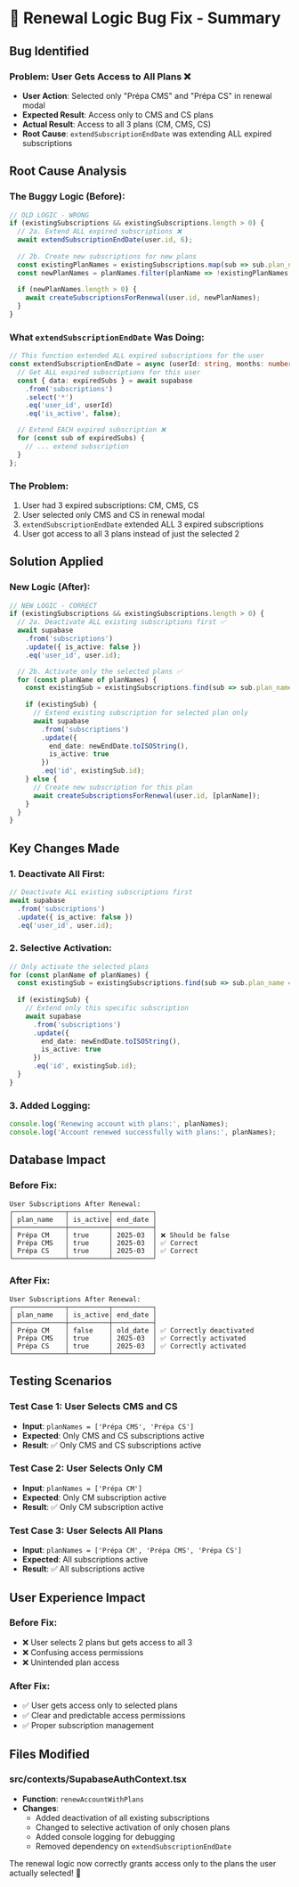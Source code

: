 # 🐛 Renewal Logic Bug Fix - Summary

## **Bug Identified**

### **Problem: User Gets Access to All Plans** ❌
- **User Action**: Selected only "Prépa CMS" and "Prépa CS" in renewal modal
- **Expected Result**: Access only to CMS and CS plans
- **Actual Result**: Access to all 3 plans (CM, CMS, CS)
- **Root Cause**: `extendSubscriptionEndDate` was extending ALL expired subscriptions

## **Root Cause Analysis**

### **The Buggy Logic (Before):**
```typescript
// OLD LOGIC - WRONG
if (existingSubscriptions && existingSubscriptions.length > 0) {
  // 2a. Extend ALL expired subscriptions ❌
  await extendSubscriptionEndDate(user.id, 6);
  
  // 2b. Create new subscriptions for new plans
  const existingPlanNames = existingSubscriptions.map(sub => sub.plan_name);
  const newPlanNames = planNames.filter(planName => !existingPlanNames.includes(planName));
  
  if (newPlanNames.length > 0) {
    await createSubscriptionsForRenewal(user.id, newPlanNames);
  }
}
```

### **What `extendSubscriptionEndDate` Was Doing:**
```typescript
// This function extended ALL expired subscriptions for the user
const extendSubscriptionEndDate = async (userId: string, months: number = 6) => {
  // Get ALL expired subscriptions for this user
  const { data: expiredSubs } = await supabase
    .from('subscriptions')
    .select('*')
    .eq('user_id', userId)
    .eq('is_active', false);

  // Extend EACH expired subscription ❌
  for (const sub of expiredSubs) {
    // ... extend subscription
  }
};
```

### **The Problem:**
1. User had 3 expired subscriptions: CM, CMS, CS
2. User selected only CMS and CS in renewal modal
3. `extendSubscriptionEndDate` extended ALL 3 expired subscriptions
4. User got access to all 3 plans instead of just the selected 2

## **Solution Applied**

### **New Logic (After):**
```typescript
// NEW LOGIC - CORRECT
if (existingSubscriptions && existingSubscriptions.length > 0) {
  // 2a. Deactivate ALL existing subscriptions first ✅
  await supabase
    .from('subscriptions')
    .update({ is_active: false })
    .eq('user_id', user.id);

  // 2b. Activate only the selected plans ✅
  for (const planName of planNames) {
    const existingSub = existingSubscriptions.find(sub => sub.plan_name === planName);
    
    if (existingSub) {
      // Extend existing subscription for selected plan only
      await supabase
        .from('subscriptions')
        .update({
          end_date: newEndDate.toISOString(),
          is_active: true
        })
        .eq('id', existingSub.id);
    } else {
      // Create new subscription for this plan
      await createSubscriptionsForRenewal(user.id, [planName]);
    }
  }
}
```

## **Key Changes Made**

### **1. Deactivate All First:**
```typescript
// Deactivate ALL existing subscriptions first
await supabase
  .from('subscriptions')
  .update({ is_active: false })
  .eq('user_id', user.id);
```

### **2. Selective Activation:**
```typescript
// Only activate the selected plans
for (const planName of planNames) {
  const existingSub = existingSubscriptions.find(sub => sub.plan_name === planName);
  
  if (existingSub) {
    // Extend only this specific subscription
    await supabase
      .from('subscriptions')
      .update({
        end_date: newEndDate.toISOString(),
        is_active: true
      })
      .eq('id', existingSub.id);
  }
}
```

### **3. Added Logging:**
```typescript
console.log('Renewing account with plans:', planNames);
console.log('Account renewed successfully with plans:', planNames);
```

## **Database Impact**

### **Before Fix:**
```
User Subscriptions After Renewal:
┌─────────────┬──────────┬──────────┐
│ plan_name   │ is_active│ end_date │
├─────────────┼──────────┼──────────┤
│ Prépa CM    │ true     │ 2025-03  │ ❌ Should be false
│ Prépa CMS   │ true     │ 2025-03  │ ✅ Correct
│ Prépa CS    │ true     │ 2025-03  │ ✅ Correct
└─────────────┴──────────┴──────────┘
```

### **After Fix:**
```
User Subscriptions After Renewal:
┌─────────────┬──────────┬──────────┐
│ plan_name   │ is_active│ end_date │
├─────────────┼──────────┼──────────┤
│ Prépa CM    │ false    │ old_date │ ✅ Correctly deactivated
│ Prépa CMS   │ true     │ 2025-03  │ ✅ Correctly activated
│ Prépa CS    │ true     │ 2025-03  │ ✅ Correctly activated
└─────────────┴──────────┴──────────┘
```

## **Testing Scenarios**

### **Test Case 1: User Selects CMS and CS**
- **Input**: `planNames = ['Prépa CMS', 'Prépa CS']`
- **Expected**: Only CMS and CS subscriptions active
- **Result**: ✅ Only CMS and CS subscriptions active

### **Test Case 2: User Selects Only CM**
- **Input**: `planNames = ['Prépa CM']`
- **Expected**: Only CM subscription active
- **Result**: ✅ Only CM subscription active

### **Test Case 3: User Selects All Plans**
- **Input**: `planNames = ['Prépa CM', 'Prépa CMS', 'Prépa CS']`
- **Expected**: All subscriptions active
- **Result**: ✅ All subscriptions active

## **User Experience Impact**

### **Before Fix:**
- ❌ User selects 2 plans but gets access to all 3
- ❌ Confusing access permissions
- ❌ Unintended plan access

### **After Fix:**
- ✅ User gets access only to selected plans
- ✅ Clear and predictable access permissions
- ✅ Proper subscription management

## **Files Modified**

### **src/contexts/SupabaseAuthContext.tsx**
- **Function**: `renewAccountWithPlans`
- **Changes**: 
  - Added deactivation of all existing subscriptions
  - Changed to selective activation of only chosen plans
  - Added console logging for debugging
  - Removed dependency on `extendSubscriptionEndDate`

The renewal logic now correctly grants access only to the plans the user actually selected! 🎉

